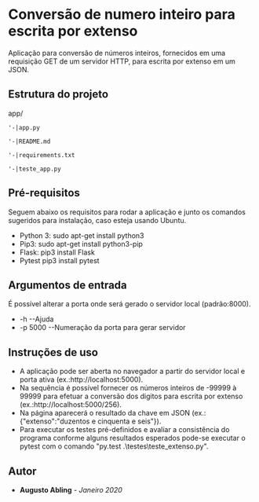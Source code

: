 # Conversão de numero inteiro para escrita por extenso

Aplicação para conversão de números inteiros, fornecidos em uma requisição GET de um servidor HTTP, para escrita por extenso em um JSON. 

## Estrutura do projeto

app/	

	'-|app.py
	
	'-|README.md
	
	'-|requirements.txt
	
	'-|teste_app.py

## Pré-requisitos

Seguem abaixo os requisitos para rodar a aplicação e junto os comandos sugeridos para instalação, caso esteja usando Ubuntu.

* Python 3: 		sudo apt-get install python3
* Pip3:			sudo apt-get install python3-pip 
* Flask:		pip3 install Flask
* Pytest		pip3 install pytest

## Argumentos de entrada

É possível alterar a porta onde será gerado o servidor local (padrão:8000).

* -h				--Ajuda
* -p 5000			--Numeração da porta para gerar servidor

## Instruções de uso

* A aplicação pode ser aberta no navegador a partir do servidor local e porta ativa (ex.:http://localhost:5000).
* Na sequência é possível fornecer os números inteiros de -99999 à 99999 para efetuar a conversão dos digitos para escrita por extenso (ex.:http://localhost:5000/256).
* Na página aparecerá o resultado da chave em JSON (ex.: {"extenso":"duzentos e cinquenta e seis"}).
* Para executar os testes pré-definidos e avaliar a consistência do programa conforme alguns resultados esperados pode-se executar o pytest com o comando "py.test .\testes\teste_extenso.py".

## Autor

* **Augusto Abling** - *Janeiro 2020*
